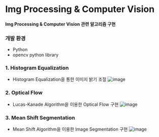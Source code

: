 # Img Processing & Computer Vision
#### Img Processing & Computer Vision 관련 알고리즘 구현

### 개발 환경
- Python
- opencv python library

### 1. Histogram Equalization
- Histogram Equalization을 통한 이미지 밝기 조절
![image](https://user-images.githubusercontent.com/80874455/124715626-28c68f80-df3e-11eb-81a4-7953c067a01e.png)

### 2. Optical Flow
- Lucas-Kanade Algorithm을 이용한 Optical Flow 구현
![image](https://user-images.githubusercontent.com/80874455/124715228-b8b80980-df3d-11eb-8cfa-7d7fd5448139.png)


### 3. Mean Shift Segmentation
- Mean Shift Algorithm을 이용한 Image Segmentation 구현
![image](https://user-images.githubusercontent.com/80874455/124715461-003e9580-df3e-11eb-9185-cd14e4d787b8.png)

